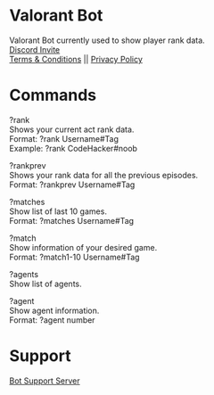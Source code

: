 # Valorant Bot

Valorant Bot currently used to show player rank data. <br />
[Discord Invite](https://discord.com/oauth2/authorize?client_id=856456488372535316&permissions=274878155840&scope=bot) <br />
[Terms & Conditions](https://bit.ly/3EDK13N) || [Privacy Policy](https://bit.ly/3EEPZRC) <br />

# Commands

?rank <br />
Shows your current act rank data. <br />
Format: ?rank Username#Tag <br />
Example: ?rank CodeHacker#noob

?rankprev <br />
Shows your rank data for all the previous episodes. <br />
Format: ?rankprev Username#Tag

?matches <br />
Show list of last 10 games. <br />
Format: ?matches Username#Tag

?match <br />
Show information of your desired game. <br />
Format: ?match1-10 Username#Tag

?agents <br />
Show list of agents.

?agent <br />
Show agent information. <br />
Format: ?agent number

# Support

[Bot Support Server](https://discord.gg/Qay5rMrKAb)
